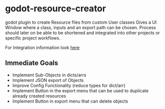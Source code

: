 # godot-resource-creator

godot plugin to create Resource files from custom User classes
Gives a UI Window where a class, inputs and an export path can be chosen.
Process should later on be able to be shortened and integrated into other projects or specific project workflows.

For Integration information look [here](doc_files/Integration.md)

## Immediate Goals

- Implement Sub-Objects in dicts/arrs
- Implement JSON export of Objects
- Improve Config Functionality (reduce types for dict/arr)
- Implement Button in the export menu that can be used to duplicate already created resources
- Implement Button in export menu that can delete objects